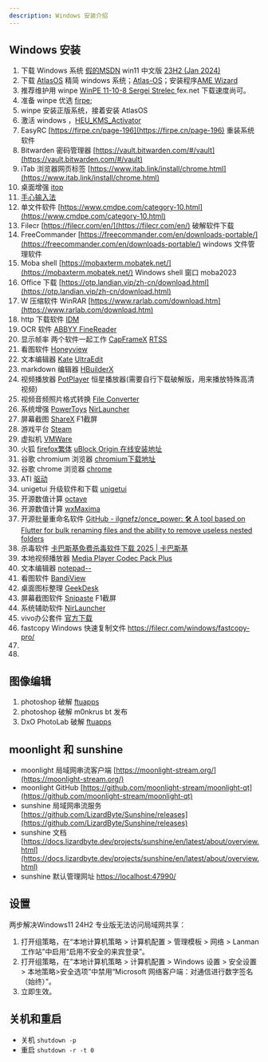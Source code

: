 ```yaml
---
description: Windows 安装介绍
---
```


## Windows 安装

1. 下载 Windows 系统 [假的MSDN](https://next.itellyou.cn/Original/)  win11
   中文版 [23H2 (Jan 2024)](magnet:?xt=urn:btih:57831e3ad5e74a319c5b85f239794fca3aeb5159&dn=zh-cn_windows_11_business_editions_version_23h2_updated_jan_2024_x64_dvd_fee59269.iso&xl=6725859328)
2. 下载 [AtlasOS](https://atlasos.net/) 精简 windows 系统；[Atlas-OS](https://github.com/Atlas-OS/Atlas/releases)；安装程序[AME Wizard](https://ameliorated.io)
3. 推荐维护用 winpe [WinPE 11-10-8 Sergei Strelec ](https://sergeistrelec.name/) fex.net 下载速度尚可。
4. 准备 winpe 优选 [firpe](https://firpe.cn/page-247);
5. winpe 安装正版系统，接着安装 AtlasOS
6. 激活 windows ，[HEU_KMS_Activator](https://github.com/zbezj/HEU_KMS_Activator/releases)
7. EasyRC [https://firpe.cn/page-196](https://firpe.cn/page-196) 重装系统软件
8. Bitwarden 密码管理器 [https://vault.bitwarden.com/#/vault](https://vault.bitwarden.com/#/vault)
9. iTab 浏览器网页标签 [https://www.itab.link/install/chrome.html](https://www.itab.link/install/chrome.html)
10. 桌面增强 [itop](https://www.itopvpn.com/user-manual/ied/?name=ied&ver=2.4.0.8&lan=&insur=other&to=wc_learn#Download-&-Installation)
11. [手心输入法](https://www.xinshuru.com/index.html?p=win)
12. 单文件软件 [https://www.cmdpe.com/category-10.html](https://www.cmdpe.com/category-10.html)
13. Filecr [https://filecr.com/en/](https://filecr.com/en/) 破解软件下载
14. FreeCommander [https://freecommander.com/en/downloads-portable/](https://freecommander.com/en/downloads-portable/)
    windows 文件管理软件
15. Moba shell [https://mobaxterm.mobatek.net/](https://mobaxterm.mobatek.net/) Windows shell 窗口 moba2023
16. Office 下载 [https://otp.landian.vip/zh-cn/download.html](https://otp.landian.vip/zh-cn/download.html)
17. W 压缩软件 WinRAR [https://www.rarlab.com/download.htm](https://www.rarlab.com/download.htm)
18. http 下载软件 [IDM ](https://filecr.com/windows/internet-download-manager/?id=187919616000)
19. OCR 软件 [ABBYY FineReader](https://filecr.com/windows/finereader/?id=202552448000)
20. 显示帧率 两个软件一起工作 [CapFrameX](https://www.capframex.com/download) [RTSS](https://www.guru3d.com/download/rtss-rivatuner-statistics-server-download/)
21. 看图软件 [Honeyview](https://www.bandisoft.com/honeyview/)
22. 文本编辑器 [Kate](https://kate-editor.org/zh-cn/get-it/) [UltraEdit](https://filecr.com/windows/idm-ultra-edit-0001/?id=587332864000)
23. markdown 编辑器 [HBuilderX](https://www.dcloud.io/hbuilderx.html)
24. 视频播放器 [PotPlayer](https://potplayer.tv/?lang=zh_CN) 恒星播放器(需要自行下载破解版，用来播放特殊高清视频)
25. 视频音频照片格式转换 [File Converter](https://github.com/Tichau/FileConverter/releases)
26. 系统增强 [PowerToys](https://learn.microsoft.com/zh-cn/windows/powertoys/install) [NirLauncher](https://launcher.nirsoft.net/downloads/index.html)
27. 屏幕截图 [ShareX](https://getsharex.com/) F1截屏
28. 游戏平台 [Steam](https://store.steampowered.com/about/)
29. 虚拟机 [VMWare](https://www.vmware.com/go/getworkstation-win)
30. 火狐 [firefox繁体](https://www.mozilla.org/en-US/firefox/all/desktop-release/win64/zh-TW/) [uBlock Origin 在线安装地址](https://addons.mozilla.org/addon/ublock-origin/)
31. 谷歌 chromium 浏览器 [chromium下载地址](https://download-chromium.appspot.com/)
32. 谷歌 chrome 浏览器 [chrome](https://www.google.com/chrome/) 
33. ATI [驱动](https://www.amd.com/zh-cn/support/download/drivers.html)
34. unigetui 升级软件和下载 [unigetui](https://www.marticliment.com/unigetui/#mirrors)
35. 开源数值计算 [octave](https://octave.org/download)
36. 开源数值计算 [wxMaxima](https://wxmaxima-developers.github.io/wxmaxima/download.html)
37. 开源批量重命名软件 [GitHub - ilgnefz/once_power: 🛠 A tool based on Flutter for bulk renaming files and the ability to remove useless nested folders](https://github.com/ilgnefz/once_power)
38. 杀毒软件 [卡巴斯基免费杀毒软件下载 2025 | 卡巴斯基](https://www.kaspersky.com.cn/downloads/free-antivirus)
39. 本地视频播放器 [Media Player Codec Pack Plus](https://www.mediaplayercodecpack.com/plus/)
40. 文本编辑器 [notepad--](https://gitee.com/cxasm/notepad--)
41. 看图软件 [BandiView](https://filecr.com/windows/bandiview-pro/)
42. 桌面图标整理 [GeekDesk](https://gitee.com/dotnetchina/GeekDesk)
43. 屏幕截图软件 [Snipaste](https://docs.snipaste.com/zh-cn/download) F1截屏
44. 系统辅助软件 [NirLauncher](https://launcher.nirsoft.net/downloads/index.html)
45. vivo办公套件 [官方下载](https://quantumkit.vivo.com/#/)
46. fastcopy Windows 快速复制文件 https://filecr.com/windows/fastcopy-pro/
47. 
48. 





## 图像编辑

1. photoshop 破解 [ftuapps](https://ftuapps.com)
2. photoshop 破解 m0nkrus bt 发布
3. DxO PhotoLab 破解 [ftuapps](https://ftuapps.com)



## moonlight 和 sunshine

* moonlight 局域网串流客户端 [https://moonlight-stream.org/](https://moonlight-stream.org/)
* moonlight GitHub [https://github.com/moonlight-stream/moonlight-qt](https://github.com/moonlight-stream/moonlight-qt)
* sunshine 局域网串流服务 [https://github.com/LizardByte/Sunshine/releases](https://github.com/LizardByte/Sunshine/releases)
* sunshine 文档 [https://docs.lizardbyte.dev/projects/sunshine/en/latest/about/overview.html](https://docs.lizardbyte.dev/projects/sunshine/en/latest/about/overview.html)
* sunshine 默认管理网址 [https://localhost:47990/](https://localhost:47990/)



## 设置

两步解决Windows11 24H2 专业版无法访问局域网共享：
1. 打开组策略，在“本地计算机策略 > 计算机配置 > 管理模板 > 网络 > Lanman 工作站”中启用“启用不安全的来宾登录”。
2. 打开组策略，在”本地计算机策略 > 计算机配置 > Windows 设置 > 安全设置 > 本地策略>安全选项”中禁用“Microsoft 网络客户端：对通信进行数字签名（始终）”。
3. 立即生效。



## 关机和重启

- 关机 `shutdown -p`
- 重启 `shutdown -r -t 0`

